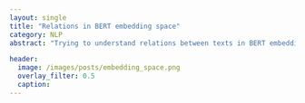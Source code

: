 ```yaml
---
layout: single
title: "Relations in BERT embedding space"
category: NLP
abstract: "Trying to understand relations between texts in BERT embedding space."

header:
  image: /images/posts/embedding_space.png
  overlay_filter: 0.5
  caption:
---
```


